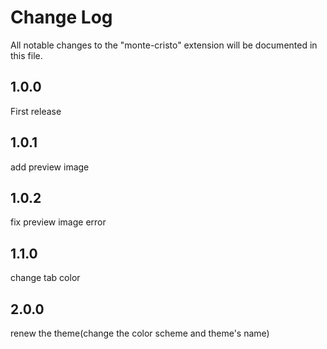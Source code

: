 # Change Log

All notable changes to the "monte-cristo" extension will be documented in this file.

## 1.0.0

First release

## 1.0.1

add preview image

## 1.0.2

fix preview image error

## 1.1.0

change tab color

## 2.0.0

renew the theme(change the color scheme and theme's name)